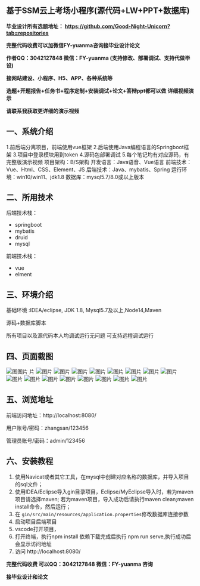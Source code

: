 ## 基于SSM云上考场小程序(源代码+LW+PPT+数据库)
**毕业设计所有选题地址： https://github.com/Good-Night-Unicorn?tab=repositories**

**完整代码收费可以加微信FY-yuanma咨询接毕业设计论文**

**作者QQ：3042127848 微信：FY-yuanma (支持修改、部署调试、支持代做毕设)**

**接网站建设、小程序、H5、APP、各种系统等**

**选题+开题报告+任务书+程序定制+安装调试+论文+答辩ppt都可以做**
**详细视频演示**

**请联系我获取更详细的演示视频**

## 一、系统介绍

1.前后端分离项目，前端使用vue框架
2.后端使用Java编程语言的Springboot框架
3.项目中登录模块用到token
4.源码包部署调试
5.每个笔记均有对应源码，有完整版演示视频
项目架构：B/S架构
开发语言：Java语音、Vue语言
前端技术：Vue、Html、CSS、Element、JS
后端技术：Java、mybatis、Spring
运行环境：win10/win11、jdk1.8
数据库：mysql5.7/8.0或以上版本

## 二、所用技术

后端技术栈：

- springboot
- mybatis
- druid
- mysql

前端技术栈：

- vue
- elment



## 三、环境介绍

基础环境 :IDEA/eclipse, JDK 1.8, Mysql5.7及以上,Node14,Maven

源码+数据库脚本

所有项目以及源代码本人均调试运行无问题 可支持远程调试运行

## 四、页面截图
![图![图片](https://github.com/user-attachments/assets/b53c7042-f639-4fdb-a914-4f49a015039b)
片](https://github.com/user-attachments/assets/098c69c4-82d6-4061-a22c-946f76485a9d)
![图片](https://github.com/user-attachments/assets/098186ca-a033-4c2b-9abd-5b1b9b55604a)
![图片](https://github.com/user-attachments/assets/2ca2d42c-73b7-4749-8a0e-0ac82ab69549)
![图片](https://github.com/user-attachments/assets/11879f1e-bdd8-4e7b-af83-82ee80a17e70)
![图片](https://github.com/user-attachments/assets/22b7345e-fc5b-4732-a7e0-a2f048460000)
![图片](https://github.com/user-attachments/assets/07e37604-2851-4605-baa6-24ecbe0c9926)
![图片](https://github.com/user-attachments/assets/6528fdb5-26e7-4bcb-9dee-83a6d95d9d8a)
![图片](https://github.com/user-attachments/assets/77d5f1b6-3f4d-457a-a1f8-c0d6cbcbd502)
![图片](https://github.com/user-attachments/assets/ee41e91c-5e96-426e-83d3-cecd08ad13fb)
![图片](https://github.com/user-attachments/assets/9b64e1eb-8e69-46f0-bb56-f80d552d587d)
![图片](https://github.com/user-attachments/assets/6dda8587-a6fe-4556-803e-4bdef0067a65)
![图片](https://github.com/user-attachments/assets/49b5e799-710e-4a1d-a25f-5893f3b7172e)
![图片](https://github.com/user-attachments/assets/e036acb4-b731-43f4-9b2e-5ca817e44382)
![图片](https://github.com/user-attachments/assets/f4782295-9237-4767-825a-fa2dd34ca3ba)
![图片](https://github.com/user-attachments/assets/0951956f-3adb-4cb3-9d15-4e09c362a604)
![图片](https://github.com/user-attachments/assets/fec8dd58-0f57-404a-9b97-366694d1e709)
![图片](https://github.com/user-attachments/assets/9bcce92c-c101-43f6-b68b-10f2c34a06f3)


## 五、浏览地址

前端访问地址：http://localhost:8080/

用户账号/密码：zhangsan/123456

管理员账号/密码：admin/123456  

## 六、安装教程

1. 使用Navicat或者其它工具，在mysql中创建对应名称的数据库，并导入项目的sql文件；
2. 使用IDEA/Eclipse导入gin目录项目，Eclipse/MyEclipse导入时，若为maven项目请选择maven;
   若为maven项目，导入成功后请执行maven clean;maven install命令，然后运行；
3. 在 `gin/src/main/resources/application.properties`修改数据库连接参数
4. 启动项目后端项目 
5. vscode打开项目，
6. 打开终端，执行npm install 依赖下载完成后执行 npm run serve,执行成功后会显示访问地址
7. 访问  http://localhost:8080/

**完整代码收费  可以QQ：3042127848 微信：FY-yuanma 咨询**

**接毕业设计和论文**
